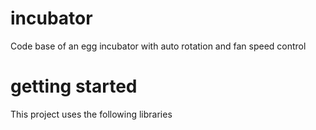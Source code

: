 # incubator
Code base of an egg incubator with auto rotation and fan speed control

# getting started
This project uses the following libraries
